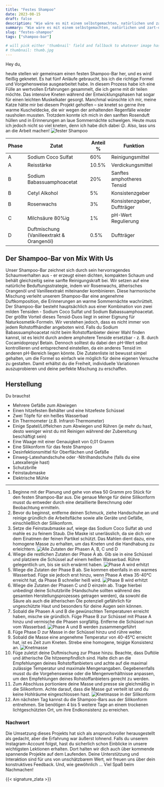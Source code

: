 ```yaml
---
title: "Festes Shampoo"
date: 2023-08-15
draft: false
description: "Wie wäre es mit einem selbstgemachten, natürlichen und zart-duftenden Shampoo-Bar? Entdecke in unserem Artikel, wie du dieses faszinierende DIY-Projekt eichfach umsetzen kannst."
summary: "Wie wäre es mit einem selbstgemachten, natürlichen und zart-duftenden Shampoo-Bar? Entdecke in unserem Artikel, wie du dieses faszinierende DIY-Projekt eichfach umsetzen kannst."
slug: "festes-shampoo"
tags: ["shampoo-bar"]

# will pick either 'thumbnail' field and fallback to whatever image has `thumb` in the name
# thumbnail: thumb.jpg
---
```


Hey du,

heute stellen wir gemeinsam einen festen Shampoo-Bar her, und es wird fleißig geknetet. Es hat fünf Anläufe gebraucht, bis ich die richtige Formel und Vorgehensweise ausgearbeitet habe. In diesem Prozess habe ich eine Fülle an wertvollen Erfahrungen gesammelt, die ich gerne mit dir teilen möchte. Das intensive Kneten während der Entwicklungsphasen hat sogar für einen leichten Muskelkater gesorgt. Manchmal wünschte ich mir, meine Katze hätte mir bei diesem Projekt geholfen – sie knetet so gerne ihre warme Kuscheldecke, die wir wegen der anhaltenden Regenfälle wieder rausholen mussten. Trotzdem konnte ich mich in den sanften Rosenduft hüllen und in Erinnerungen an laue Sommernächte schwelgen. Heute muss ich jedoch nicht so viel kneten, denn ich habe dich dabei 😉. Also, lass uns an die Arbeit machen!
![fester Shampoo](DSCF1696-2.jpg)

| Phase | Zutat                                 | Anteil % | Funktion                                          |
|-------|---------------------------------------|----------|--------------------------------------------------|
| A     | Sodium Coco Sulfat                   | 60%      | Reinigungsmittel                                  |
| A     | Reisstärke                            | 10.5%    | Verdickungsmittel                                 |
| B     | Sodium Babassuamphoacetat            | 20%      | Sanftes amphotheres Tensid                                    |
| B     | Cetyl Alkohol                        | 5%       | Konsistenzgeber                                   |
| B     | Rosenwachs                                | 3%       | Konsistenzgeber, Duftträger                                   |
| C     | Milchsäure 80%ig                     | 1%       | pH-Wert Regulierung                               |
| D     | Duftmischung (Vanilleextrakt & Orangenöl) | 0.5%     | Duftträger                                   |

## Der Shampoo-Bar von Mix With Us
Unser Shampoo-Bar zeichnet sich durch sein hervorragendes Schaumverhalten aus - er erzeugt einen dichten, kompakten Schaum und behält gleichzeitig seine sanfte Reinigungskraft bei. Wir setzen auf eine natürliche Beduftungsstrategie, indem wir Rosenwachs, ätherisches Orangenöl und Vanilleextrakt miteinander kombinieren. Diese harmonische Mischung verleiht unserem Shampoo-Bar eine angenehme Duftkomposition, die Erinnerungen an warme Sommernächte wachrüttelt.
Der Shampoo-Bar besteht hauptsächlich aus einer Kombination von zwei milden Tensiden - Sodium Coco Sulfat und Sodium Babassuamphoacetat. Der größte Vorteil dieses Tensid-Duos liegt in seiner Eignung für Naturkosmetik-Formeln. Wir verstehen jedoch, dass es nicht immer von jedem Rohstoffhändler angeboten wird. Falls du Sodium Babassuamphoacetat nicht beim Rohstoffanbieter deiner Wahl finden kannst, ist es leicht durch andere amphotere Tenside ersetzbar - z. B. durch Cocamidopropyl Betain. Dennoch solltest du dabei den pH-Wert selbst kontrollieren und entsprechend einstellen, da ein anderes Tensid im anderen pH-Bereich liegen könnte.
Die Zutatenliste ist bewusst simpel gehalten, um die Formel so einfach wie möglich für deine eigenen Versuche zu gestalten. Damit erhältst du die Freiheit, individuelle Variationen auszuprobieren und deine perfekte Mischung zu erschaffen.

## Herstellung

Du brauchst

* Mehrere Gefäße zum Abwiegen
* Einen hitzefesten Behälter und eine hitzefeste Schüssel
* Zwei Töpfe für ein heißes Wasserbad
* Ein Thermometer (z.B. Infrarot-Thermometer)
* Einige Spatel/Löffelchen zum Abwiegen und Rühren (je mehr du hast, desto weniger wirst du mit Reinigen während der Zubereitung beschäftigt sein)
* Eine Waage mit einer Genauigkeit von 0,01 Gramm
* Eine Silikonform für das feste Shampoo
* Desinfektionsmittel für Oberflächen und Gefäße
* Einweg-Latexhandschuhe oder -Nitrilhandschuhe (falls du eine Latexallergie hast)
* Schutzbrille
* Feinstaubmaske
* Elektrische Mühle
---	
1. Beginne mit der Planung und gehe von etwa 50 Gramm pro Stück für den festen Shampoo-Bar aus. Die genaue Menge für deine Silikonform musst du entweder durch eine detaillierte Berechnung oder Beobachtung ermitteln.
2. Bevor du beginnst, entferne deinen Schmuck, ziehe Handschuhe an und reinige gründlich die Arbeitsfläche sowie alle Geräte und Gefäße, einschließlich der Silikonform.
3. Setze die Feinstaubmaske auf, wiege das Sodium Coco Sulfat ab und mahle es zu feinem Staub. Die Maske ist unerlässlich, da sie dich vor dem Einatmen der feinen Partikel schützt. Das Mahlen dient dazu, eine homogene Masse zu erhalten, um das Kneten und die Handhabung zu erleichtern.
![Alle Zutaten der Phasen A, B, C und D](DSCF1631.jpg)
4. Wiege die restlichen Zutaten der Phase A ab. Gib sie in eine Schüssel und platziere die Schüssel auf einem heißen Wasserbad. Rühre gelegentlich um, bis sie sich erwärmt haben.
![Phase A wird erhitzt](DSCF1654.jpg)
5. Wiege die Zutaten der Phase B ab. Sie kommen ebenfalls in ein warmes Wasserbad. Füge sie jedoch erst hinzu, wenn Phase A etwa 35-40°C erreicht hat, da Phase B schneller heiß wird.
![Phase B wird erhitzt](DSCF1633.jpg)
6. Wiege die Zutaten der Phasen C und D einzeln ab. Trage hierbei unbedingt deine Schutzbrille (Handschuhe sollten während des gesamten Herstellungsprozesses getragen werden), da sowohl die Säure als auch die ätherischen Öle potenziell gefährlich für ungeschützte Haut und besonders für deine Augen sein können.
7. Sobald die Phasen A und B die gewünschten Temperaturen erreicht haben, mische sie gründlich. Füge Phase B zur Schüssel mit Phase A hinzu und vermische die Phasen sorgfältig. Entferne die Schüssel nun vom Wasserbad.
![Phase A und B werden zusammengeführt](DSCF1665.jpg)
8. Füge Phase D zur Masse in der Schüssel hinzu und rühre weiter.
9. Sobald die Masse eine angenehme Temperatur von 40-45°C erreicht hat, ist es Zeit zum Kneten. Strebe eine homogene, teigige Konsistenz an.
![Knetmasse](DSCF1677.jpg)
10. Füge zuletzt deine Duftmischung zur Phase hinzu. Beachte, dass Duftöle und ätherische Öle hitzeempfindlich sind. Halte dich an die Empfehlungen deines Rohstoffanbieters und achte auf die maximal zulässige Temperatur und maximale Mengenangaben. Gegebenenfalls musst du die Vorgehensweise oder die Mengenverhältnisse anpassen, um den Empfehlungen deines Rohstoffanbieters gerecht zu werden.
11. Zum Abschluss portioniere deine Masse und presse sie gleichmäßig in die Silikonform. Achte darauf, dass die Masse gut verteilt ist und du keine Hohlräume eingeschlossen hast.
![Knetmasse in der Silikonform](DSCF1682.jpg)
12. Am nächsten Tag kannst du die Shampoo-Bars aus der Silikonform entnehmen. Sie benötigen 4 bis 5 weitere Tage an einem trockenen lichtgeschützten Ort, um ihre Endkonsistenz zu erreichen.

### Nachwort

Die Umsetzung dieses Projekts hat sich als anspruchsvoller herausgestellt als gedacht, aber die Erfahrung war äußerst lohnend. Falls du unserem Instagram-Account folgst, hast du sicherlich schon Einblicke in unsere wichtigsten Lektionen erhalten. Dort halten wir dich auch über kommende spannende Projekte auf dem Laufenden. Deine Unterstützung und Interaktion sind für uns von unschätzbarem Wert, wir freuen uns über dein konstruktives Feedback. Und, wie gewöhnlich … Viel Spaß beim Nachmachen!

{{< signature_zlata >}}
